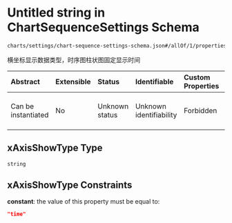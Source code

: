 # Untitled string in ChartSequenceSettings Schema

```txt
charts/settings/chart-sequence-settings-schema.json#/allOf/1/properties/xAxisShowType
```

横坐标显示数据类型，时序图柱状图固定显示时间

| Abstract            | Extensible | Status         | Identifiable            | Custom Properties | Additional Properties | Access Restrictions | Defined In                                                                                                                 |
| :------------------ | :--------- | :------------- | :---------------------- | :---------------- | :-------------------- | :------------------ | :------------------------------------------------------------------------------------------------------------------------- |
| Can be instantiated | No         | Unknown status | Unknown identifiability | Forbidden         | Allowed               | none                | [chart-sequence-settings-schema.json\*](../out/charts/settings/chart-sequence-settings-schema.json "open original schema") |

## xAxisShowType Type

`string`

## xAxisShowType Constraints

**constant**: the value of this property must be equal to:

```json
"time"
```
